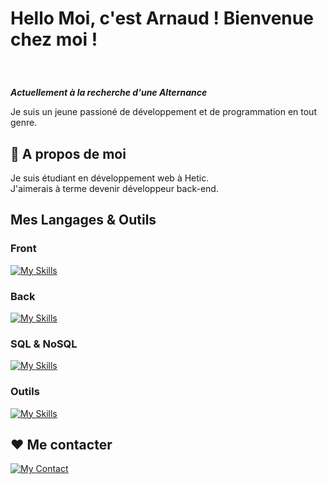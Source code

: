 # <p>Hello Moi, c'est Arnaud ! Bienvenue chez moi !</p>
 
<br>

***Actuellement à la recherche d'une Alternance***

Je suis un jeune passioné de développement et de programmation en tout genre.



## 🧐 A propos de moi

 Je suis étudiant en développement web à Hetic. <br>
 J'aimerais à terme devenir développeur back-end.


##  Mes Langages & Outils
### Front
[![My Skills](https://skillicons.dev/icons?i=html,css,js,nextjs,react)](https://github.com/Jeck0v)
### Back
[![My Skills](https://skillicons.dev/icons?i=nodejs,py,django,php)](https://github.com/Jeck0v)
### SQL & NoSQL
[![My Skills](https://skillicons.dev/icons?i=postgres,firebase,supabase,mongodb,mysql)](https://github.com/Jeck0v)
### Outils
[![My Skills](https://skillicons.dev/icons?i=docker,figma,vscode,phpstorm,pycharm)](https://github.com/Jeck0v)


## ❤️ Me contacter
[![My Contact](https://skillicons.dev/icons?i=linkedin)](www.linkedin.com/in/arnaud-fischer-9616332a2)
